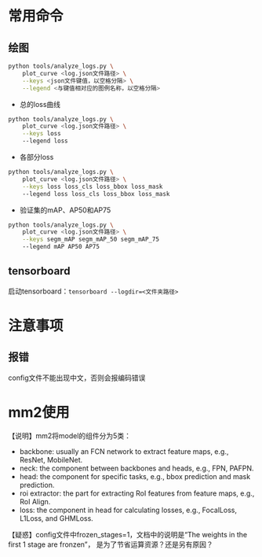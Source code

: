 # 常用命令
## 绘图
```bash
python tools/analyze_logs.py \
    plot_curve <log.json文件路径> \
    --keys <json文件键值，以空格分隔> \
    --legend <与键值相对应的图例名称，以空格分隔>
```
- 总的loss曲线
```bash
python tools/analyze_logs.py \
    plot_curve <log.json文件路径> \
    --keys loss
    --legend loss
```
- 各部分loss
```bash
python tools/analyze_logs.py \
    plot_curve <log.json文件路径> \
    --keys loss loss_cls loss_bbox loss_mask
    --legend loss loss_cls loss_bbox loss_mask
```
- 验证集的mAP、AP50和AP75
```bash
python tools/analyze_logs.py \
    plot_curve <log.json文件路径> \
    --keys segm_mAP segm_mAP_50 segm_mAP_75
    --legend mAP AP50 AP75
```
## tensorboard
启动tensorboard：`tensorboard --logdir=<文件夹路径>`
# 注意事项
## 报错
config文件不能出现中文，否则会报编码错误
# mm2使用
【说明】mm2将model的组件分为5类： 
- backbone: usually an FCN network to extract feature maps, e.g., ResNet, MobileNet.
- neck: the component between backbones and heads, e.g., FPN, PAFPN.
- head: the component for specific tasks, e.g., bbox prediction and mask prediction.
- roi extractor: the part for extracting RoI features from feature maps, e.g., RoI Align.
- loss: the component in head for calculating losses, e.g., FocalLoss, L1Loss, and GHMLoss.

【疑惑】config文件中frozen_stages=1，文档中的说明是“The weights in the first 1 stage are fronzen”，
是为了节省运算资源？还是另有原因？
